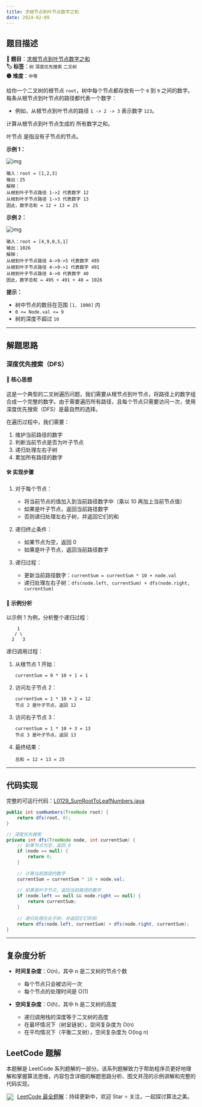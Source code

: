 ```yaml
---
title: 求根节点到叶节点数字之和
date: 2024-02-09
---
```


## 题目描述

**🔗 题目**：[求根节点到叶节点数字之和](https://leetcode.cn/problems/sum-root-to-leaf-numbers/)  
**🏷️ 标签**：`树` `深度优先搜索` `二叉树`  
**🟡 难度**：`中等`  

给你一个二叉树的根节点 `root`，树中每个节点都存放有一个 `0` 到 `9` 之间的数字。
每条从根节点到叶节点的路径都代表一个数字：
- 例如，从根节点到叶节点的路径 `1 -> 2 -> 3` 表示数字 `123`。

计算从根节点到叶节点生成的 所有数字之和。

叶节点 是指没有子节点的节点。

**示例 1：**

![img](https://assets.leetcode.com/uploads/2021/02/19/num1tree.jpg)

```
输入：root = [1,2,3]
输出：25
解释：
从根到叶子节点路径 1->2 代表数字 12
从根到叶子节点路径 1->3 代表数字 13
因此，数字总和 = 12 + 13 = 25
```

**示例 2：**

![img](https://assets.leetcode.com/uploads/2021/02/19/num2tree.jpg)

```
输入：root = [4,9,0,5,1]
输出：1026
解释：
从根到叶子节点路径 4->9->5 代表数字 495
从根到叶子节点路径 4->9->1 代表数字 491
从根到叶子节点路径 4->0 代表数字 40
因此，数字总和 = 495 + 491 + 40 = 1026
```

**提示：**

- 树中节点的数目在范围 `[1, 1000]` 内
- `0 <= Node.val <= 9`
- 树的深度不超过 `10`

---

## 解题思路

### 深度优先搜索（DFS）

#### 📝 核心思想

这是一个典型的二叉树遍历问题，我们需要从根节点到叶节点，将路径上的数字组合成一个完整的数字。由于需要遍历所有路径，且每个节点只需要访问一次，使用深度优先搜索（DFS）是最自然的选择。

在遍历过程中，我们需要：
1. 维护当前路径的数字
2. 判断当前节点是否为叶子节点
3. 递归处理左右子树
4. 累加所有路径的数字

#### 🛠️ 实现步骤

1. 对于每个节点：
   - 将当前节点的值加入到当前路径数字中（乘以 10 再加上当前节点值）
   - 如果是叶子节点，返回当前路径数字
   - 否则递归处理左右子树，并返回它们的和

2. 递归终止条件：
   - 如果节点为空，返回 0
   - 如果是叶子节点，返回当前路径数字

3. 递归过程：
   - 更新当前路径数字：`currentSum = currentSum * 10 + node.val`
   - 递归处理左右子树：`dfs(node.left, currentSum) + dfs(node.right, currentSum)`

#### 🧩 示例分析

以示例 1 为例，分析整个递归过程：

```
    1
   / \
  2   3
```

递归调用过程：
1. 从根节点 1 开始：
   ```
   currentSum = 0 * 10 + 1 = 1
   ```

2. 访问左子节点 2：
   ```
   currentSum = 1 * 10 + 2 = 12
   节点 2 是叶子节点，返回 12
   ```

3. 访问右子节点 3：
   ```
   currentSum = 1 * 10 + 3 = 13
   节点 3 是叶子节点，返回 13
   ```

4. 最终结果：
   ```
   总和 = 12 + 13 = 25
   ```

---

## 代码实现

完整的可运行代码：[L0129_SumRootToLeafNumbers.java](../src/main/java/L0129_SumRootToLeafNumbers.java)

```java
public int sumNumbers(TreeNode root) {
    return dfs(root, 0);
}

// 深度优先搜索
private int dfs(TreeNode node, int currentSum) {
    // 如果节点为空，返回 0
    if (node == null) {
        return 0;
    }
    
    // 计算当前路径的数字
    currentSum = currentSum * 10 + node.val;
    
    // 如果是叶子节点，返回当前路径的数字
    if (node.left == null && node.right == null) {
        return currentSum;
    }
    
    // 递归处理左右子树，并返回它们的和
    return dfs(node.left, currentSum) + dfs(node.right, currentSum);
}
```

---

## 复杂度分析

- **时间复杂度**：O(n)，其中 n 是二叉树的节点个数
  - 每个节点只会被访问一次
  - 每个节点的处理时间是 O(1)

- **空间复杂度**：O(h)，其中 h 是二叉树的高度
  - 递归调用栈的深度等于二叉树的高度
  - 在最坏情况下（树呈链状），空间复杂度为 O(n)
  - 在平均情况下（平衡二叉树），空间复杂度为 O(log n)

## LeetCode 题解

本题解是 LeetCode 系列题解的一部分。该系列题解致力于帮助程序员更好地理解和掌握算法思维，内容包含详细的解题思路分析、图文并茂的示例讲解和完整的代码实现。

<img src="https://github.githubassets.com/images/modules/logos_page/GitHub-Mark.png" alt="GitHub" width="20" style="vertical-align: middle; margin-right: 5px"> [LeetCode 最全题解](https://github.com/LjyYano/LeetCode)：持续更新中，欢迎 Star ⭐️ 关注，一起探讨算法之美。 